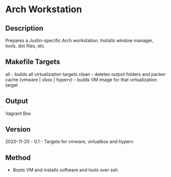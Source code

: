 Arch Workstation
================

Description
-----------
Prepares a Justin-specific Arch workstation.
Installs window manager, tools, dot files, etc.

Makefile Targets
----------------
all - builds all virtualization targets
clean - deletes output folders and packer cache
(vmware | vbox | hyperv) - builds VM image for that virtualization target

Output
------
Vagrant Box

Version
-------
2020-11-20 - 0.1 - Targets for vmware, virtualbox and hyperv

Method
------
- Boots VM and installs software and tools over ssh